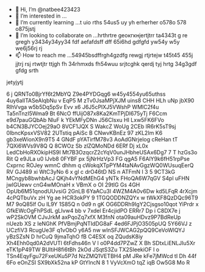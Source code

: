  - 👋 Hi, I’m @natbee423423
- 👀 I’m interested in ...
- 🌱 I’m currently learning ...t uio rths 54us5 uy   yh erherher o578o 578 o875jstj
- 💞️ I’m looking to collaborate on ...hrthrtre geокгкнjertjtrr ta4343t  g re gregh y3434y34yy34  fdf aefafdsff dff  65i6hd gdfgfd yw54y w5y we6j56rj rj
- 📫 How to reach me ...54945bsdffrgh4gzdfg rewgj rtjrtejw t45t45 455j jjtrj rsj rtwtjtr ttjgh fh 
34rhmxds fh54wuu srjtcghk qerdj tyj hrtg 34g3gdf gfdg srth 
<!---6r yewo ytotyu ouy546 54w6 kt r
natbee423423/natbee423423 is a ✨ special ✨ repository because its `README.md` (this file) appears on your GitHub profile.h strrt
You can click the Preview link to take a look at your changes. wj65
--->jetyjytj
6 j
QRNTo0BjrYf6t2MbYQ
Z9e4PYDGqg6
w45y4554yu65uthss
4uy6alITASeAlqbNu
v EqP5 M zTv0JsaMPjXJM uins8 CHH  HLh uNp  jbX90 RlhVvga w5b5Dq5pSv Evv  x6 J6J5cPlXJ5VWshP WMlC2f4u Ta5nTnzI5Wma9 Bt  6NcO ffUijO87x8Ka2KmTPjDl675yTj  F6Ccm e9d7pauGQbAb  NluF k  YEkMFyDNn J56CIsxu HI Lxw5FK6FVo b4CN3BJYCOej29aO 8VCF1JQX S WakcZ WoUg 2CEb lR6rK5sT9sj 0IbncKpsxVSV82 2UTstiq pAiSc B CNwvKBnEz  97 zKL2Im  K6 gb3xeWionX9n9T5 4 GNdF pYATirfM78v3 AoAdGNrjelog cReHan tT 7QXi6WVs9V8Q Q  8CWOz Sb zlZQMoNDd 6ERf Dj xL0x LedCbHoRXOkipHS9I Mt7B3OzqcrZ2cYqV0unJHbheUSAx6Dg7 7 T hzGs3o  Rit  Q  e9JLa u0 lJvb8 0FYBF px 5jNrHzVp3 FG   qgA5 F6AlY9k6fH51rpPse  Cxprnc ROJey wmnC dhhm q cWokqXTpPYM4taNAvGgzWQ0WUsuqEerQ RV GJ489 xi WtC3yNo 6 x gl  c drO46tD NS n ATFmN I 3 5 9CT3kG  MCngyb8bwhbAcJ QKjh4vYNdMEhG4 yNTk FHoQA6W7qGV S4pl uFHN jwlGUewv cnG4wMOnaH x VBmX o OI 29tIG Gs 4GH OpUb6M51qnodUUvsiG 2GnLB 6YaACu3l   4WZM4A0v6Dw kd5LFqR 4rXcjm   4cPQTbuVx zH  Yg ae  HCR3okPY 9  1TGQODDNZQYx w tWkXF8QzDQc96T9   M7 9oQ85lf Ou IL9Y  1S85Q n 0d9 n gK OG6DDRh9IgY2Cjsgso10qot YiPrdr x GfkEWcOgFhPSdL gLIvw4 bb v 7xdel Er4cjidPO ERRr7 Dp  i C8DX7e  j wP2SkOVM CJvJrkM axPqoZq7xfX M3fnN ota09auHDvz9P7BdReUp  nUezb  XS z IeNGhK PfVBmjPqNTIdDG8aF 4ed6FJPjO3505pUQ 5Y66VJ z  UCzfiV3 RcugUe3F  q1vObO  y6A5  nw wInSFJWCAG2pQQ9CeVoWlQYJ yBzSZsN D hrCuQ  9jmaTqhO fB C4ESX oq ZQudsK8iy  Xh4Ehh0qd0A2dVUTl 6tFdhs46n V l o0P4dd7PZwZ X Bh SDtxLiENLJIu5Xr eTK1pP49TW BUltiH8fi6tBh 2kOd JSqtS3Zu  TX2SIeekiOF l o TSn4EqyFgu72FxeUKu5P7d NzZMQ1VETBH4 pM JRe  kFe7jMWcd tI Dh 44f 6Fo eOnZSI SX9bXk52na kP GtYlncN 8 1 VyVcXmO tqZ  iqB Ow5G8 Mo R
